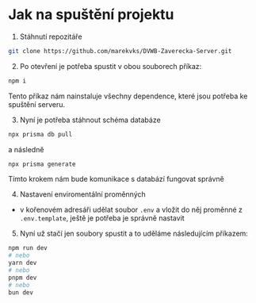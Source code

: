 # Jak na spuštění projektu
1. Stáhnutí repozitáře

```bash
git clone https://github.com/marekvks/DVWB-Zaverecka-Server.git
```

2. Po otevření je potřeba spustit v obou souborech příkaz:
```bash
npm i
```
Tento příkaz nám nainstaluje všechny dependence, které jsou potřeba ke spuštění serveru.


3. Nyní je potřeba stáhnout schéma databáze
```bash
npx prisma db pull
```
a následně 
```bash
npx prisma generate
```
Tímto krokem nám bude komunikace s databází fungovat správně

4. Nastavení enviromentální proměnných
  - v kořenovém adresáři udělat soubor `.env` a vložit do něj proměnné z `.env.template`, ještě je potřeba je správně nastavit

5. Nyní už stačí jen soubory spustit a to uděláme následujícím příkazem:
```bash
npm run dev
# nebo
yarn dev
# nebo
pnpm dev
# nebo
bun dev
```
